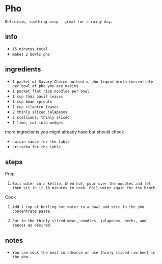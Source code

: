 # Pho

`Delicious, soothing soup - great for a rainy day.`

## info

* `15 minutes total`
* `makes 2 bowls pho`

## ingredients

* `1 packet of Savory Choice authentic pho liquid broth concentrate per bowl of pho you are making`
* `1 packet flat rice noodles per bowl`
* `1 cup thai basil leaves`
* `1 cup bean sprouts`
* `1 cup cilantro leaves`
* `2 thinly sliced jalapenos`
* `2 scallions, thinly sliced`
* `1 lime, cut into wedges`

more ingredients you might already have but should check

* `hoisin sauce for the table`
* `sriracha for the table`

## steps

Prep

1. `Boil water in a kettle. When hot, pour over the noodles and let them sit in it 10 minutes to cook. Boil water again for the broth.`

Cook

1. `Add 1 cup of boiling hot water to a bowl and stir in the pho concentrate paste.`

2. `Put in the thinly sliced meat, noodles, jalapenos, herbs, and sauces as desired.`

## notes

* `You can cook the meat in advance or use thinly sliced raw beef in the pho.`
